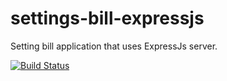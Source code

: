 # settings-bill-expressjs
Setting bill application that uses ExpressJs server.

[![Build Status](https://travis-ci.org/TaSiya/settings-bill-expressjs.svg?branch=master)](https://travis-ci.org/TaSiya/settings-bill-expressjs)

